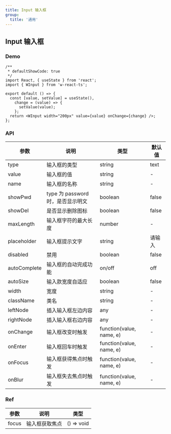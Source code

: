 ```yaml
---
title: Input 输入框
group:
  title: '通用'
---
```


## Input 输入框

### Demo

```tsx
/**
 * defaultShowCode: true
 */
import React, { useState } from 'react';
import { WInput } from 'w-react-ts';

export default () => {
  const [value, setValue] = useState(),
    change = (value) => {
      setValue(value);
    };
  return <WInput width="200px" value={value} onChange={change} />;
};
```

### API

| 参数         | 说明                              | 类型                     | 默认值 |
| ------------ | --------------------------------- | ------------------------ | ------ |
| type         | 输入框的类型                      | string                   | text   |
| value        | 输入框的值                        | string                   | -      |
| name         | 输入框的名称                      | string                   | -      |
| showPwd      | type 为 password 时，是否显示明文 | boolean                  | false  |
| showDel      | 是否显示删除图标                  | boolean                  | false  |
| maxLength    | 输入框字符的最大长度              | number                   | -      |
| placeholder  | 输入框提示文字                    | string                   | 请输入 |
| disabled     | 禁用                              | boolean                  | false  |
| autoComplete | 输入框的自动完成功能              | on/off                   | off    |
| autoSize     | 输入款宽度自适应                  | boolean                  | false  |
| width        | 宽度                              | string                   | -      |
| className    | 类名                              | string                   | -      |
| leftNode     | 插入输入框左边内容                | any                      | -      |
| rightNode    | 插入输入框右边内容                | any                      | -      |
| onChange     | 输入框改变时触发                  | function(value, name, e) | -      |
| onEnter      | 输入框回车时触发                  | function(value, name, e) | -      |
| onFocus      | 输入框获得焦点时触发              | function(value, name, e) | -      |
| onBlur       | 输入框失去焦点时触发              | function(value, name, e) | -      |

### Ref

| 参数  | 说明           | 类型       |
| ----- | -------------- | ---------- |
| focus | 输入框获取焦点 | () => void |

